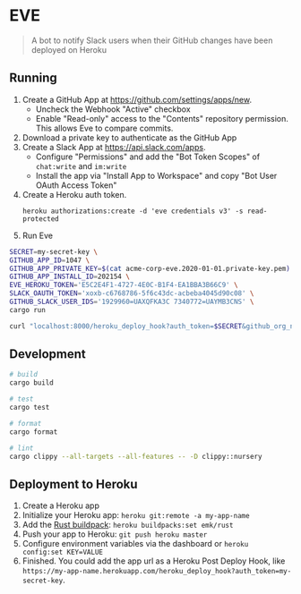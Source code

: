 # EVE

> A bot to notify Slack users when their GitHub changes have been deployed on Heroku

## Running

1. Create a GitHub App at https://github.com/settings/apps/new.
   - Uncheck the Webhook "Active" checkbox
   - Enable "Read-only" access to the "Contents" repository permission. This allows Eve to compare commits.
2. Download a private key to authenticate as the GitHub App
3. Create a Slack App at https://api.slack.com/apps.
   - Configure "Permissions" and add the "Bot Token Scopes" of `chat:write` and `im:write`
   - Install the app via "Install App to Workspace" and copy "Bot User OAuth Access Token"
4. Create a Heroku auth token.
   ```
   heroku authorizations:create -d 'eve credentials v3' -s read-protected
   ```
5. Run Eve

```bash
SECRET=my-secret-key \
GITHUB_APP_ID=1047 \
GITHUB_APP_PRIVATE_KEY=$(cat acme-corp-eve.2020-01-01.private-key.pem) \
GITHUB_APP_INSTALL_ID=202154 \
EVE_HEROKU_TOKEN='E5C2E4F1-4727-4E0C-B1F4-EA1BBA3B66C9' \
SLACK_OAUTH_TOKEN='xoxb-c6768786-5f6c43dc-acbeba4045d90c08' \
GITHUB_SLACK_USER_IDS='1929960=UAXQFKA3C 7340772=UAYMB3CNS' \
cargo run

curl "localhost:8000/heroku_deploy_hook?auth_token=$SECRET&github_org_name=acme-corp&github_repo_name=blog"
```

## Development

```bash
# build
cargo build

# test
cargo test

# format
cargo format

# lint
cargo clippy --all-targets --all-features -- -D clippy::nursery
```

## Deployment to Heroku

1. Create a Heroku app
2. Initialize your Heroku app: `heroku git:remote -a my-app-name`
3. Add the [Rust buildpack](https://github.com/emk/heroku-buildpack-rust): `heroku buildpacks:set emk/rust`
4. Push your app to Heroku: `git push heroku master`
5. Configure environment variables via the dashboard or `heroku config:set KEY=VALUE`
6. Finished. You could add the app url as a Heroku Post Deploy Hook, like `https://my-app-name.herokuapp.com/heroku_deploy_hook?auth_token=my-secret-key`.
